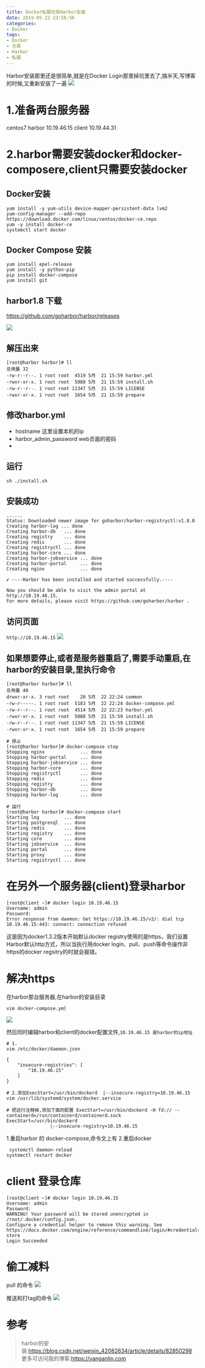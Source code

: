 ```yaml
---
title: Docker私服仓库Harbor安装
date: 2019-05-22 23:56:56
categories: 
- Docker
tags: 
- Docker
- 仓库
- Harbor
- 私服
---
```

Harbor安装那里还是很简单,就是在Docker Login那里掉坑里去了,搞半天,写博客的时候,又重新安装了一遍
![](https://hexosrc.oss-cn-shenzhen.aliyuncs.com/blog/20190522230838.jpg)
<!-- more -->

# 1.准备两台服务器
centos7
harbor 10.19.46.15
client 10.19.44.31


# 2.harbor需要安装docker和docker-composere,client只需要安装docker

## Docker安装
```shell
yum install -y yum-utils device-mapper-persistent-data lvm2
yum-config-manager --add-repo https://download.docker.com/linux/centos/docker-ce.repo
yum -y install docker-ce
systemctl start docker
```

## Docker Compose 安装
```shell
yum install epel-release
yum install -y python-pip
pip install docker-compose
yum install git
```

## harbor1.8 下载
https://github.com/goharbor/harbor/releases

![](https://hexosrc.oss-cn-shenzhen.aliyuncs.com/blog/20190522225917.png)


## 解压出来
```shell
[root@harbor harbor]# ll
总用量 32
-rw-r--r--. 1 root root  4519 5月  21 15:59 harbor.yml
-rwxr-xr-x. 1 root root  5088 5月  21 15:59 install.sh
-rw-r--r--. 1 root root 11347 5月  21 15:59 LICENSE
-rwxr-xr-x. 1 root root  1654 5月  21 15:59 prepare
```

## 修改harbor.yml
* hostname  这里设置本机的ip
* harbor_admin_password web页面的密码
* 

## 运行
```shell
sh ./install.sh
```

## 安装成功
```shell
......
Status: Downloaded newer image for goharbor/harbor-registryctl:v1.8.0
Creating harbor-log ... done
Creating harbor-db   ... done
Creating registry    ... done
Creating redis       ... done
Creating registryctl ... done
Creating harbor-core ... done
Creating harbor-jobservice ... done
Creating harbor-portal     ... done
Creating nginx             ... done

✔ ----Harbor has been installed and started successfully.----

Now you should be able to visit the admin portal at http://10.19.46.15. 
For more details, please visit https://github.com/goharbor/harbor .
```

## 访问页面
`http://10.19.46.15`
![](https://hexosrc.oss-cn-shenzhen.aliyuncs.com/blog/20190522225919.png)


## 如果想要停止,或者是服务器重启了,需要手动重启,在harbor的安装目录,里执行命令
```shell
[root@harbor harbor]# ll
总用量 40
drwxr-xr-x. 3 root root    20 5月  22 22:24 common
-rw-r-----. 1 root root  5183 5月  22 22:24 docker-compose.yml
-rw-r--r--. 1 root root  4514 5月  22 22:23 harbor.yml
-rwxr-xr-x. 1 root root  5088 5月  21 15:59 install.sh
-rw-r--r--. 1 root root 11347 5月  21 15:59 LICENSE
-rwxr-xr-x. 1 root root  1654 5月  21 15:59 prepare

# 停止
[root@harbor harbor]# docker-compose stop
Stopping nginx             ... done
Stopping harbor-portal     ... done
Stopping harbor-jobservice ... done
Stopping harbor-core       ... done
Stopping registryctl       ... done
Stopping redis             ... done
Stopping registry          ... done
Stopping harbor-db         ... done
Stopping harbor-log        ... done

# 运行
[root@harbor harbor]# docker-compose start
Starting log         ... done
Starting postgresql  ... done
Starting redis       ... done
Starting registry    ... done
Starting core        ... done
Starting jobservice  ... done
Starting portal      ... done
Starting proxy       ... done
Starting registryctl ... done
```


# 在另外一个服务器(client)登录harbor
```shell
[root@client ~]# docker login 10.19.46.15
Username: admin
Password: 
Error response from daemon: Get https://10.19.46.15/v2/: dial tcp 10.19.46.15:443: connect: connection refused
```
这是因为docker1.3.2版本开始默认docker registry使用的是https，我们设置Harbor默认http方式，所以当执行用docker login、pull、push等命令操作非https的docker regsitry的时就会报错。

# 解决https
在harbor那台服务器,在harbor的安装目录
```shell
vim docker-compose.yml
```

![](https://hexosrc.oss-cn-shenzhen.aliyuncs.com/blog/20190522225920.png)

然后同时编辑harbor和client的docker配置文件,`10.19.46.15 是harbor的ip地址`
```shell
# 1.
vim /etc/docker/daemon.json

{
    "insecure-registries": [
        "10.19.46.15"
    ]
}

# 2.添加ExecStart=/usr/bin/dockerd  |--insecure-registry=10.19.46.15
vim /usr/lib/systemd/system/docker.service

# 把这行注释掉,添加下面的配置 ExecStart=/usr/bin/dockerd -H fd:// --containerd=/run/containerd/containerd.sock
ExecStart=/usr/bin/dockerd
                |--insecure-registry=10.19.46.15
```

1.重启harbor 的 docker-compose,命令文上有
2.重启docker
```shell
 systemctl daemon-reload
systemctl restart docker
```


# client 登录仓库
```shell
[root@client ~]# docker login 10.19.46.15   
Username: admin
Password: 
WARNING! Your password will be stored unencrypted in /root/.docker/config.json.
Configure a credential helper to remove this warning. See
https://docs.docker.com/engine/reference/commandline/login/#credentials-store
Login Succeeded
```


# 偷工减料

pull 的命令
![](https://hexosrc.oss-cn-shenzhen.aliyuncs.com/blog/20190522225918.png)

推送和打tag的命令
![](https://hexosrc.oss-cn-shenzhen.aliyuncs.com/blog/20190522225921.png)


# 参考
> harbor的安装:https://blog.csdn.net/weixin_42082634/article/details/82850298
> 更多可访问我的博客:https://yanganlin.com